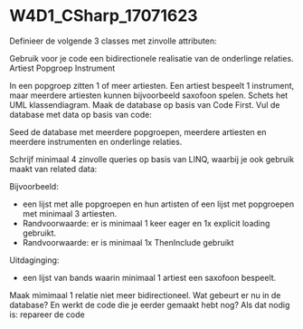 # W4D1_CSharp_17071623

Definieer de volgende 3 classes met zinvolle attributen:

Gebruik voor je code een bidirectionele realisatie van de onderlinge relaties.
Artiest
Popgroep
Instrument

In een popgroep zitten 1 of meer artiesten.
Een artiest bespeelt 1 instrument, maar meerdere artiesten kunnen bijvoorbeeld saxofoon spelen.
Schets het UML klassendiagram.
Maak de database op basis van Code First.
Vul de database met data op basis van code:

Seed de database met meerdere popgroepen, meerdere artiesten en meerdere instrumenten en onderlinge relaties.

Schrijf minimaal 4 zinvolle queries op basis van LINQ, waarbij je ook gebruik maakt van related data:

Bijvoorbeeld: 
- een lijst met alle popgroepen en hun artisten of een lijst met popgroepen met minimaal 3 artiesten.
- Randvoorwaarde: er is minimaal 1 keer eager en 1x explicit loading gebruikt.
- Randvoorwaarde: er is minimaal 1x ThenInclude gebruikt

Uitdaginging: 
- een lijst van bands waarin minimaal 1 artiest een saxofoon bespeelt.

Maak mimimaal 1 relatie niet meer bidirectioneel. Wat gebeurt er nu in de database? En werkt de code die je eerder gemaakt hebt nog? Als dat nodig is: repareer de code
